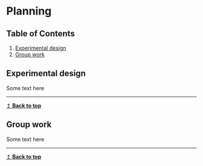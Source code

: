 # Planning 

## Table of Contents
1. [Experimental design](#expdesign)
2. [Group work](#groupwork)

## Experimental design <a name="expdesign"></a>
Some text here

---
[↥ **Back to top**](#top)

## Group work <a name="groupwork"></a>
Some text here

---
[↥ **Back to top**](#top)
